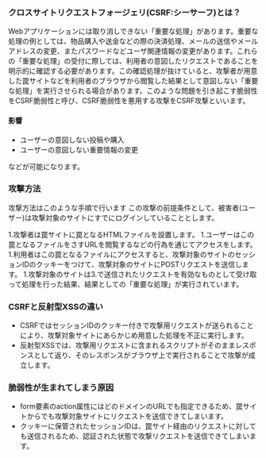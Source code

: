 ### クロスサイトリクエストフォージェリ(CSRF:シーサーフ)とは？

Webアプリケーションには取り消しできない「重要な処理」があります。重要な処理の例としては、物品購入や送金などの際の決済処理、メールの送信やメールアドレスの変更、またパスワードなどユーザ関連情報の変更があります。これらの「重要な処理」の受付に際しては、利用者の意図したリクエストであることを明示的に確認する必要があります。この確認処理が抜けていると、攻撃者が用意した罠サイトなどを利用者のブラウザから閲覧した結果として意図しない「重要な処理」を実行させられる場合があります。このような問題を引き起こす脆弱性をCSRF脆弱性と呼び、CSRF脆弱性を悪用する攻撃をCSRF攻撃といいます。

#### 影響

 - ユーザーの意図しない投稿や購入
 - ユーザーの意図しない重要情報の変更

などが可能になります。

### 攻撃方法
攻撃方法はこのような手順で行います
この攻撃の前提条件として、被害者(ユーザー)は攻撃対象のサイトにすでにログインしていることとします。

1.攻撃者は罠サイトに罠となるHTMLファイルを設置します。
1.ユーザーはこの罠となるファイルをさすURLを閲覧するなどの行為を通じてアクセスをします。
1.利用者はこの罠となるファイルにアクセスすると、攻撃対象のサイトのセッションIDのクッキーをつけて、攻撃対象のサイトにPOSTリクエストを送信します。
1.攻撃対象のサイトは3.で送信されたリクエストを有効なものとして受け取って処理を行った結果、結果としての「重要な処理」が実行されています。

### CSRFと反射型XSSの違い
 - CSRFではセッションIDのクッキー付きで攻撃用リクエストが送られることにより、攻撃対象サイトにあらかじめ用意した処理を不正に実行します。
 - 反射型XSSでは、攻撃用リクエストに含まれるスクリプトがそのままレスポンスとして返り、そのレスポンスがブラウザ上で実行されることで攻撃が成立します。

### 脆弱性が生まれてしまう原因
 - form要素のaction属性にはどのドメインのURLでも指定できるため、罠サイトからでも攻撃対象サイトにリクエストを送信できてしまいます。
 - クッキーに保管されたセッションIDは、罠サイト経由のリクエストに対しても送信されるため、認証された状態で攻撃リクエストを送信できてしまいます。
